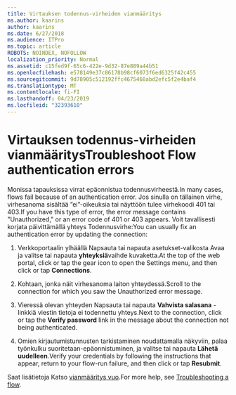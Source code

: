 ```yaml
---
title: Virtauksen todennus-virheiden vianmääritys
ms.author: kaarins
author: kaarins
ms.date: 6/27/2018
ms.audience: ITPro
ms.topic: article
ROBOTS: NOINDEX, NOFOLLOW
localization_priority: Normal
ms.assetid: c15fed9f-65c6-422e-9d32-87e889a44b51
ms.openlocfilehash: e578149e37c86178b98cf6073f6ed6325f42c455
ms.sourcegitcommit: 9d78905c512192ffc4675468abd2efc5f2e4baf4
ms.translationtype: MT
ms.contentlocale: fi-FI
ms.lasthandoff: 04/23/2019
ms.locfileid: "32393610"
---
```

# <a name="troubleshoot-flow-authentication-errors"></a><span data-ttu-id="b5142-102">Virtauksen todennus-virheiden vianmääritys</span><span class="sxs-lookup"><span data-stu-id="b5142-102">Troubleshoot Flow authentication errors</span></span>

<span data-ttu-id="b5142-103">Monissa tapauksissa virrat epäonnistua todennusvirheestä.</span><span class="sxs-lookup"><span data-stu-id="b5142-103">In many cases, flows fail because of an authentication error.</span></span> <span data-ttu-id="b5142-104">Jos sinulla on tällainen virhe, virhesanoma sisältää ”ei”-oikeuksia tai näyttöön tulee virhekoodi 401 tai 403.</span><span class="sxs-lookup"><span data-stu-id="b5142-104">If you have this type of error, the error message contains "Unauthorized," or an error code of 401 or 403 appears.</span></span> <span data-ttu-id="b5142-105">Voit tavallisesti korjata päivittämällä yhteys Todennusvirhe:</span><span class="sxs-lookup"><span data-stu-id="b5142-105">You can usually fix an authentication error by updating the connection:</span></span>
  
1. <span data-ttu-id="b5142-106">Verkkoportaalin ylhäällä Napsauta tai napauta asetukset-valikosta Avaa ja valitse tai napauta **yhteyksiä**vaihde kuvaketta.</span><span class="sxs-lookup"><span data-stu-id="b5142-106">At the top of the web portal, click or tap the gear icon to open the Settings menu, and then click or tap **Connections**.</span></span>
    
2. <span data-ttu-id="b5142-107">Kohtaan, jonka näit virhesanoma laiton yhteydessä.</span><span class="sxs-lookup"><span data-stu-id="b5142-107">Scroll to the connection for which you saw the Unauthorized error message.</span></span>
    
3. <span data-ttu-id="b5142-108">Vieressä olevan yhteyden Napsauta tai napauta **Vahvista salasana** -linkkiä viestin tietoja ei todennettu yhteys.</span><span class="sxs-lookup"><span data-stu-id="b5142-108">Next to the connection, click or tap the **Verify password** link in the message about the connection not being authenticated.</span></span> 
    
4. <span data-ttu-id="b5142-109">Omien kirjautumistunnusten tarkistaminen noudattamalla näkyviin, palaa työnkulku suoritetaan-epäonnistuminen, ja valitse tai napauta **Lähetä uudelleen**.</span><span class="sxs-lookup"><span data-stu-id="b5142-109">Verify your credentials by following the instructions that appear, return to your flow-run failure, and then click or tap **Resubmit**.</span></span>
    
<span data-ttu-id="b5142-110">Saat lisätietoja Katso [vianmääritys vuo](https://go.microsoft.com/fwlink/?linkid=872110).</span><span class="sxs-lookup"><span data-stu-id="b5142-110">For more help, see [Troubleshooting a flow](https://go.microsoft.com/fwlink/?linkid=872110).</span></span>
  

